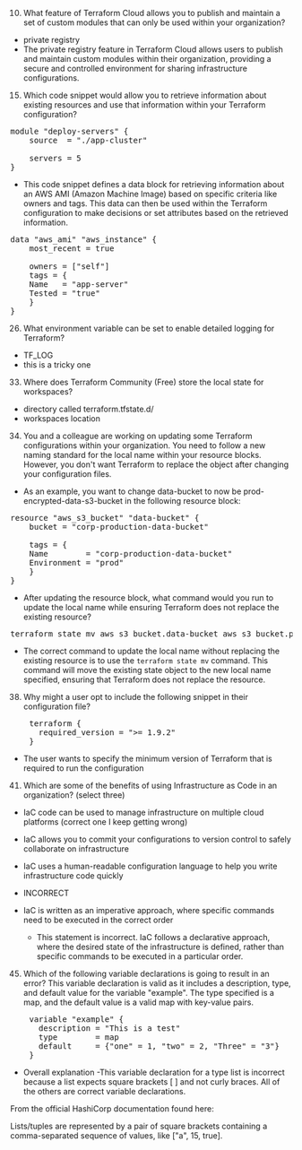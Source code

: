 

10. What feature of Terraform Cloud allows you to publish and maintain a set of custom modules that can only be used within your organization?
- private registry
- The private registry feature in Terraform Cloud allows users to publish and maintain custom modules within their organization, providing a secure and controlled environment for sharing infrastructure configurations.

15. Which code snippet would allow you to retrieve information about existing resources and use that information within your Terraform configuration?
<pre>
module "deploy-servers" {
    source  = "./app-cluster"
    
    servers = 5
}
</pre>
- This code snippet defines a data block for retrieving information about an AWS AMI (Amazon Machine Image) based on specific criteria like owners and tags. This data can then be used within the Terraform configuration to make decisions or set attributes based on the retrieved information.
<pre>
data "aws_ami" "aws_instance" {
    most_recent = true
    
    owners = ["self"]
    tags = {
    Name   = "app-server"
    Tested = "true"
    }
}
</pre>

26. What environment variable can be set to enable detailed logging for Terraform?
- TF_LOG 
- this is a tricky one 

33. Where does Terraform Community (Free) store the local state for workspaces?
- directory called terraform.tfstate.d/<workspace name> 
- workspaces location

34. You and a colleague are working on updating some Terraform configurations within your organization. You need to follow a new naming standard for the local name within your resource blocks. However, you don't want Terraform to replace the object after changing your configuration files.
- As an example, you want to change data-bucket to now be prod-encrypted-data-s3-bucket in the following resource block:
<pre>
resource "aws_s3_bucket" "data-bucket" {
    bucket = "corp-production-data-bucket"
    
    tags = {
    Name        = "corp-production-data-bucket"
    Environment = "prod"
    }
}
</pre>
- After updating the resource block, what command would you run to update the local name while ensuring Terraform does not replace the existing resource?
<pre>
terraform state mv aws_s3_bucket.data-bucket aws_s3_bucket.prod-encrypted-data-s3-bucket
</pre>
- The correct command to update the local name without replacing the existing resource is to use the `terraform state mv` command. This command will move the existing state object to the new local name specified, ensuring that Terraform does not replace the resource.

38. Why might a user opt to include the following snippet in their configuration file?
<pre>
    terraform {
      required_version = ">= 1.9.2"
    }
</pre>
- The user wants to specify the minimum version of Terraform that is required to run the configuration

41. Which are some of the benefits of using Infrastructure as Code in an organization? (select three)
- IaC code can be used to manage infrastructure on multiple cloud platforms (correct one I keep getting wrong)
- IaC allows you to commit your configurations to version control to safely collaborate on infrastructure
- IaC uses a human-readable configuration language to help you write infrastructure code quickly

- INCORRECT 
- IaC is written as an imperative approach, where specific commands need to be executed in the correct order
    - This statement is incorrect. IaC follows a declarative approach, where the desired state of the infrastructure is defined, rather than specific commands to be executed in a particular order.



45. Which of the following variable declarations is going to result in an error?  This variable declaration is valid as it includes a description, type, and default value for the variable "example". The type specified is a map, and the default value is a valid map with key-value pairs.
<pre>
    variable "example" { 
      description = "This is a test"
      type        = map
      default     = {"one" = 1, "two" = 2, "Three" = "3"}
    }
</pre>
- Overall explanation -This variable declaration for a type list is incorrect because a list expects square brackets [ ] and not curly braces. All of the others are correct variable declarations.

From the official HashiCorp documentation found here:

Lists/tuples are represented by a pair of square brackets containing a comma-separated sequence of values, like ["a", 15, true].